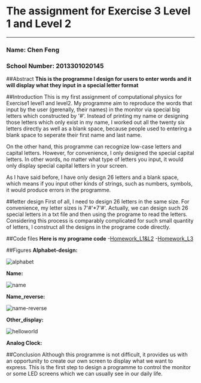 # The assignment for Exercise 3 **Level 1** and **Level 2**
-------------------------
### Name: Chen Feng     
### School Number: 2013301020145

##Abstract
**This is the programme I design for users to enter words and it will display what they input in a special letter format**

##Introduction
This is my first assignment of computational physics for Exercise1 level1 and level2. My programme aim to reproduce the
words that input by the user (gerenally, their names) in the monitor via special big letters which constructed by '#'. 
Instead of printing my name or designing those letters which only exist in my name, I worked out all the twenty six letters 
directly as well as a blank space, because people used to entering a blank space to seperate their first name and last 
name.

On the other hand, this programme can recognize low-case letters and capital letters. However, for convenience, I only 
designed the special capital letters. In other words, no matter what type of letters you input, it would only display special
capital letters in your screen.

As I have said before, I have only design 26 letters and a blank space, which means if you input other kinds of strings, 
such as numbers, symbols, it would produce errors in the programme.

##letter design
First of all, I need to design 26 letters in the same size. For convenience, my letter sizes is 7'#'*7'#'. Actually, we
can design such 26 special letters in a txt file and then using the programe to read the letters. Considering this process 
is comparably complicated for such small quantity of letters, I construct all the designs in the programe code directly.

##Code files
**Here is my programe code**
-[Homework_L1&L2](https://github.com/chenfeng2013301020145/computational-physics_N2013301020145/blob/master/Exercise/Homework_1%262.py)
-[Homework_L3](https://github.com/chenfeng2013301020145/computational-physics_N2013301020145/blob/master/Exercise/Homework_3.py)

##Figures
**Alphabet-design:**

![alphabet](https://raw.githubusercontent.com/chenfeng2013301020145/computational-physics_N2013301020145/master/Exercise/alphabet.png)

**Name:**

![name](https://raw.githubusercontent.com/chenfeng2013301020145/computational-physics_N2013301020145/master/Exercise/name.png)

**Name_reverse:**

![name-reverse](https://raw.githubusercontent.com/chenfeng2013301020145/computational-physics_N2013301020145/master/Exercise/name_reverse.png)

**Other_display:**

![helloworld](https://raw.githubusercontent.com/chenfeng2013301020145/computational-physics_N2013301020145/master/Exercise/hello_world.png)

**Analog Clock:**



##Conclusion
Although this programme is not difficult, it provides us with an opportunity to create our own screen to display what we
want to express. This is the first step to design a programme to control the monitor or some LED screens which we can usually
see in our daily life.


